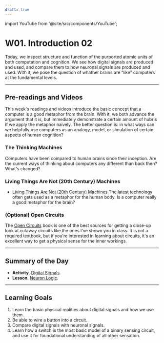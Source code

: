 ```yaml
---
draft: true
---
```


import YouTube from '@site/src/components/YouTube';

# W01. Introduction 02
Today, we inspect structure and function of the purported atomic units of both computation and cognition. We see how digital signals are produced and used, and compare them to how neuronal signals are produced and used. With it, we pose the question of whather brains are "like" computers at the fundamental levels.

---
## Pre-readings and Videos
This week's readings and videos introduce the basic concept that a computer is a good metaphor from the brain. With it, we both advance the argument that it is, but immediately demonstrate a certain amount of hubris if we apply the metaphor naively. The better question is: in what ways can we helpfully use computers as an analogy, model, or simulation of certain aspects of human cognition?

### The Thinking Machines
<YouTube id="clud9Il8DXU" />
Computers have been compared to human brains since their inception. Are the current ways of thinking about computers any different than back then? What's changed?

### Living Things Are Not (20th Century) Machines
- [Living Things Are Not (20th Century) Machines](https://www.frontiersin.org/journals/ecology-and-evolution/articles/10.3389/fevo.2021.650726/full)
The latest technology often gets used as a metaphor for the human body. Is a computer really a good metaphor for the brain?

### (Optional) Open Circuits
The [Open Circuits](https://opencircuitsbook.com/) book is one of the best sources for getting a close-up look at cutaway circuits like the ones I've shown you in class. It is not a required textbook, but if you're interested in learning about circuits, it's an excellent way to get a physical sense for the inner workings.

---
## Summary of the Day

- **Activity**. [Digital Signals](/teaching/activities/activity-01-signals.md).
- **Lesson**. [Neuron Logic](/teaching/lessons/neuron-logic).

---
## Learning Goals
1. Learn the basic physical realities about digital signals and how we use them.
2. Be able to wire a button into a circuit.
3. Compare digital signals with neuronal signals.
4. Learn how a switch is the most basic model of a binary sensing circuit, and use it for foundational understanding of all other sensation.